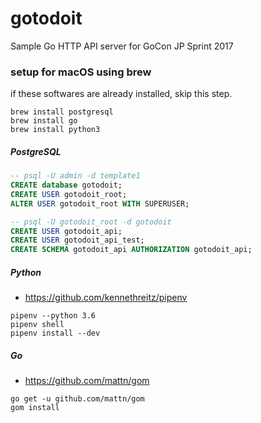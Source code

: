 # gotodoit

Sample Go HTTP API server for GoCon JP Sprint 2017


### setup for macOS using brew

if these softwares are already installed, skip this step.

```
brew install postgresql
brew install go
brew install python3
```

##### PostgreSQL
```sql
-- psql -U admin -d template1
CREATE database gotodoit;
CREATE USER gotodoit_root;
ALTER USER gotodoit_root WITH SUPERUSER;
```

```sql
-- psql -U gotodoit_root -d gotodoit
CREATE USER gotodoit_api;
CREATE USER gotodoit_api_test;
CREATE SCHEMA gotodoit_api AUTHORIZATION gotodoit_api;
```

##### Python

- https://github.com/kennethreitz/pipenv

```
pipenv --python 3.6
pipenv shell
pipenv install --dev
```

##### Go

- https://github.com/mattn/gom

```
go get -u github.com/mattn/gom
gom install
```
